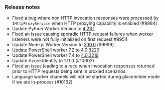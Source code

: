 ### Release notes

<!-- Please add your release notes in the following format:
- My change description (#PR)
-->
- Fixed a bug where non HTTP invocation responses were processed by `IHttpProxyService` when HTTP proxying capability is enabled (#9984)
- Update Python Worker Version to [4.28.1](https://github.com/Azure/azure-functions-python-worker/releases/tag/4.28.1)
- Fixed an issue causing sporadic HTTP request failures when worker listeners were not fully initialized on first request #9954
- Update Node.js Worker Version to [3.10.0](https://github.com/Azure/azure-functions-nodejs-worker/releases/tag/v3.10.0) (#9999)
- Update PowerShell worker 7.2 to [4.0.3220](https://github.com/Azure/azure-functions-powershell-worker/releases/tag/v4.0.3220)
- Update PowerShell worker 7.4 to [4.0.3219](https://github.com/Azure/azure-functions-powershell-worker/releases/tag/v4.0.3219)
- Update Azure.Identity to 1.11.0 (#10002)
- Fixed an issue leading to a race when invocation responses returned prior to HTTP requests being sent in proxied scenarios.
- Language worker channels will not be started during placeholder mode if we are in-process (#10162)
